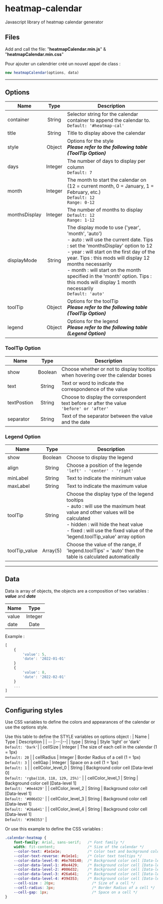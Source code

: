 # heatmap-calendar

Javascript library of heatmap calendar generator

## Files

Add and call the file: "**heatmapCalendar.min.js**" & "**heatmapCalendar.min.css**"

Pour ajouter un calendrier créé un nouvel appel de class :

```javascript
new heatmapCalendar(options, data)
```

---

## Options

| Name | Type | Description |
|--|:--:|--|
| container | String | Selector string for the calendar container to append the calendar to. <br/>``Default: '#heatmap-cal'`` |
| title | String | Title to display above the calendar |
| style | Object | Options for the style <br/>***Please refer to the following table (ToolTip Option)*** |
| days | Integer | The number of days to display per column <br/>``Default: 7`` |
| month | Integer | The month to start the calendar on (12 = current month, 0 = January, 1 = February, etc.) <br/>``Default: 12``<br/>``Range: 0-12`` |
| monthsDisplay | Integer | The number of months to display <br/>``Default: 12`` <br/>``Range: 1-12``|
| displayMode | String | The display mode to use ('year', 'month', 'auto') <br/> - auto : will use the current date. Tips : set the 'monthsDisplay' option to 12 <br/> - year : will start on the first day of the year. Tips : this mods will display 12 months necessarily <br/> - month : will start on the month specified in the 'month' option. Tips : this mods will display 1 month necessarily<br/>``Default: 'auto'``|
| toolTip | Object | Options for the toolTip <br/>***Please refer to the following table (ToolTip Option)*** |
| legend | Object | Options for the legend <br/>***Please refer to the following table (Legend Option)***|

### ToolTip Option

| Name | Type | Description |
|--|:--:|--|
| show | Boolean | Choose whether or not to display tooltips when hovering over the calendar boxes |
| text | String | Text or word to indicate the correspondence of the value |
| textPostion | String | Choose to display the correspondent text before or after the value <br/>``'before' or 'after'``|
| separator | String | Text of the separator between the value and the date |

### Legend Option

| Name | Type | Description |
|--|:--:|--|
| show | Boolean | Choose to display the legend |
| align | String | Choose a position of the legende <br/>``'left' - 'center' - 'right'``|
| minLabel | String | Text to indicate the minimum value |
| maxLabel | String | Text to indicate the maximum value |
| toolTip | String | Choose the display type of the legend tooltips <br/>- auto : will use the maximum heat value and other values will be calculated<br/>- hidden : will hide the heat value<br/>- fixed : will use the fixed value of the 'legend.toolTip_value' array option|
| toolTip_value | Array(5) | Choose the value of the range, if 'legend.toolTips' = 'auto' then the table is calculated automatically|

---

## Data

Data is array of objects, the objects are a composition of two variables : ***value*** and ***date***

| Name | Type|
|--|:--:|
| value | Integer |
| date | Date |

Example :

```javascript
[
    {
        'value': 5,
        'date': '2022-01-01'
    }
    {
        'value': 8,
        'date': '2022-02-01'
    }
    ...
]
```

---

## Configuring styles

Use CSS variables to define the colors and appearances of the calendar or use the options style.

Use this table to define the STYLE variables on options object :
| Name | Type | Description |
| -- |:--:|--|
| type | String | Style 'light' or 'dark' <br/>``Default: 'Dark'``|
| cellSize | Integer | The size of each cell in the calendar (1 = 1px) <br/>``Default: 20`` |
| cellRadius | Integer | Border Radius of a cell (1 = 1px) <br/>``Default: 3`` |
| cellGap | Integer | Space on a cell (1 = 1px) <br/>``Default: 1`` |
| cellColor_level_0 | String | Background color cell [Data-level 0] <br/>``Default: 'rgba(110, 118, 129, 25%)'`` |
| cellColor_level_1 | String | Background color cell [Data-level 1] <br/>``Default: '#0e4429'`` |
| cellColor_level_2 | String | Background color cell [Data-level 1] <br/>``Default: '#006d32'`` |
| cellColor_level_3 | String | Background color cell [Data-level 1] <br/>``Default: '#26a641'`` |
| cellColor_level_4 | String | Background color cell [Data-level 1] <br/>``Default: '#39d353'`` |

Or use this example to define the CSS variables :

```css
.calendar-heatmap {
    font-family: Arial, sans-serif;   /* Font family */
    width: fit-content;               /* Size of the calendar */
    --color-text: #1e1e1e;            /* Color text and background color tooltips */
    --color-text-reverse: #e1e1e1;    /* Color text tooltips */
    --color-data-level-0: #6e768140;  /* Background color cell [Data-level 0] */
    --color-data-level-1: #0e4429;    /* Background color cell [Data-level 1] */
    --color-data-level-2: #006d32;    /* Background color cell [Data-level 2] */
    --color-data-level-3: #26a641;    /* Background color cell [Data-level 3] */
    --color-data-level-4: #39d353;    /* Background color cell [Data-level 4] */
    --cell-size : 20px;                 /* Size of a cell */
    --cell-radius: 3px;                 /* Border Radius of a cell */
    --cell-gap: 1px;                    /* Space on a cell */
}
```

